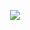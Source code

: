 <p align="center">
<img src="https://media.discordapp.net/attachments/925252406940405791/964360532536741908/atomicv3.2logo.png"></img>
</p>
